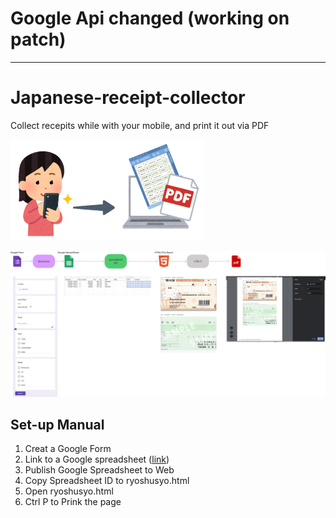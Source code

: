# Google Api changed (working on patch)
---
# Japanese-receipt-collector
Collect recepits while with your mobile, and print it out via PDF 

![readme01](img/readme01.png)

![readme01](img/readme02.png)

## Set-up Manual

1. Creat a Google Form
2. Link to a Google spreadsheet ([link](https://docs.google.com/spreadsheets/d/1XLFHgxnbKCfzPA46Ikxkbpo0mF0t0gC4XUSYsYOpcWA/edit?usp=sharing))
3. Publish Google Spreadsheet to Web
4. Copy Spreadsheet ID to ryoshusyo.html
5. Open ryoshusyo.html 
6. Ctrl P to Prink the page
